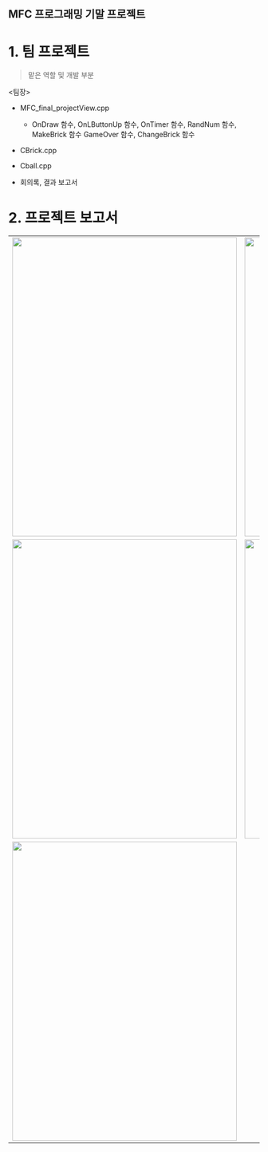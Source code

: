## MFC 프로그래밍 기말 프로젝트

# 1. 팀 프로젝트

> 맡은 역할 및 개발 부분

<팀장>


- MFC_final_projectView.cpp   
  - OnDraw 함수, OnLButtonUp 함수, OnTimer 함수, RandNum 함수, MakeBrick 함수
    GameOver 함수, ChangeBrick 함수

- CBrick.cpp

- Cball.cpp

- 회의록, 결과 보고서

# 2. 프로젝트 보고서
|||
|:--:|:--:|
|<img src="03.결과 보고서001.jpg" height = "600" width="450">|<img src="03.결과 보고서002.jpg" height = "600" width="450">|
|<img src="03.결과 보고서003.jpg" height = "600" width="450">|<img src="03.결과 보고서004.jpg" height = "600" width="450">|
|<img src="03.결과 보고서004.jpg" height = "600" width="450">|
